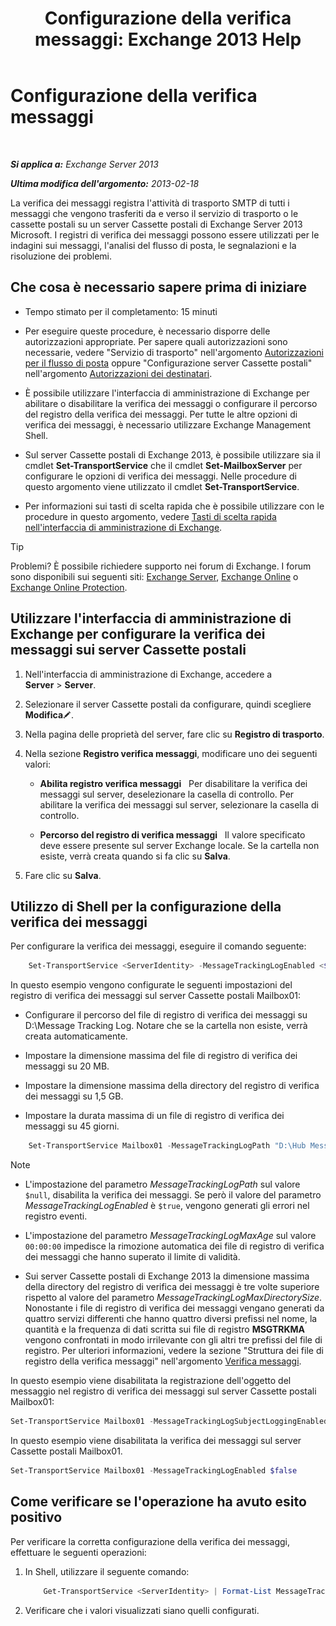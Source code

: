 ﻿---
title: 'Configurazione della verifica messaggi: Exchange 2013 Help'
TOCTitle: Configurazione della verifica messaggi
ms:assetid: 50eb5213-cf27-4179-b427-38d751ee4a70
ms:mtpsurl: https://technet.microsoft.com/it-it/library/Aa997984(v=EXCHG.150)
ms:contentKeyID: 51407362
ms.date: 05/22/2018
mtps_version: v=EXCHG.150
ms.translationtype: MT
---

# Configurazione della verifica messaggi

 

_**Si applica a:** Exchange Server 2013_

_**Ultima modifica dell'argomento:** 2013-02-18_

La verifica dei messaggi registra l'attività di trasporto SMTP di tutti i messaggi che vengono trasferiti da e verso il servizio di trasporto o le cassette postali su un server Cassette postali di Exchange Server 2013 Microsoft. I registri di verifica dei messaggi possono essere utilizzati per le indagini sui messaggi, l'analisi del flusso di posta, le segnalazioni e la risoluzione dei problemi.

## Che cosa è necessario sapere prima di iniziare

  - Tempo stimato per il completamento: 15 minuti

  - Per eseguire queste procedure, è necessario disporre delle autorizzazioni appropriate. Per sapere quali autorizzazioni sono necessarie, vedere "Servizio di trasporto" nell'argomento [Autorizzazioni per il flusso di posta](mail-flow-permissions-exchange-2013-help.md) oppure "Configurazione server Cassette postali" nell'argomento [Autorizzazioni dei destinatari](recipients-permissions-exchange-2013-help.md).

  - È possibile utilizzare l'interfaccia di amministrazione di Exchange per abilitare o disabilitare la verifica dei messaggi o configurare il percorso del registro della verifica dei messaggi. Per tutte le altre opzioni di verifica dei messaggi, è necessario utilizzare Exchange Management Shell.

  - Sul server Cassette postali di Exchange 2013, è possibile utilizzare sia il cmdlet **Set-TransportService** che il cmdlet **Set-MailboxServer** per configurare le opzioni di verifica dei messaggi. Nelle procedure di questo argomento viene utilizzato il cmdlet **Set-TransportService**.

  - Per informazioni sui tasti di scelta rapida che è possibile utilizzare con le procedure in questo argomento, vedere [Tasti di scelta rapida nell'interfaccia di amministrazione di Exchange](keyboard-shortcuts-in-the-exchange-admin-center-exchange-online-protection-help.md).


> [!TIP]
> Problemi? È possibile richiedere supporto nei forum di Exchange. I forum sono disponibili sui seguenti siti: <A href="https://go.microsoft.com/fwlink/p/?linkid=60612">Exchange Server</A>, <A href="https://go.microsoft.com/fwlink/p/?linkid=267542">Exchange Online</A> o <A href="https://go.microsoft.com/fwlink/p/?linkid=285351">Exchange Online Protection</A>.



## Utilizzare l'interfaccia di amministrazione di Exchange per configurare la verifica dei messaggi sui server Cassette postali

1.  Nell'interfaccia di amministrazione di Exchange, accedere a **Server** \> **Server**.

2.  Selezionare il server Cassette postali da configurare, quindi scegliere **Modifica**![Icona Modifica](images/JJ218640.6f53ccb2-1f13-4c02-bea0-30690e6ea71d(EXCHG.150).gif "Icona Modifica").

3.  Nella pagina delle proprietà del server, fare clic su **Registro di trasporto**.

4.  Nella sezione **Registro verifica messaggi**, modificare uno dei seguenti valori:
    
      - **Abilita registro verifica messaggi**   Per disabilitare la verifica dei messaggi sul server, deselezionare la casella di controllo. Per abilitare la verifica dei messaggi sul server, selezionare la casella di controllo.
    
      - **Percorso del registro di verifica messaggi**   Il valore specificato deve essere presente sul server Exchange locale. Se la cartella non esiste, verrà creata quando si fa clic su **Salva**.

5.  Fare clic su **Salva**.

## Utilizzo di Shell per la configurazione della verifica dei messaggi

Per configurare la verifica dei messaggi, eseguire il comando seguente:
```powershell
    Set-TransportService <ServerIdentity> -MessageTrackingLogEnabled <$true | $false> -MessageTrackingLogMaxAge <dd.hh:mm:ss> -MessageTrackingLogMaxDirectorySize <Size> -MessageTrackingLogMaxFileSize <Size> -MessageTrackingLogPath <LocalFilePath> -MessageTrackingLogSubjectLoggingEnabled <$true|$false>
```
In questo esempio vengono configurate le seguenti impostazioni del registro di verifica dei messaggi sul server Cassette postali Mailbox01:

  -  Configurare il percorso del file di registro di verifica dei messaggi su D:\\Message Tracking Log. Notare che se la cartella non esiste, verrà creata automaticamente.

  -  Impostare la dimensione massima del file di registro di verifica dei messaggi su 20 MB.

  -  Impostare la dimensione massima della directory del registro di verifica dei messaggi su 1,5 GB.

  -  Impostare la durata massima di un file di registro di verifica dei messaggi su 45 giorni.

<!-- end list -->
```powershell
    Set-TransportService Mailbox01 -MessageTrackingLogPath "D:\Hub Message Tracking Log" -MessageTrackingLogMaxFileSize 20MB -MessageTrackingLogMaxDirectorySize 1.5GB -MessageTrackingLogMaxAge 45.00:00:00
```

> [!NOTE]
> <UL>
> <LI>
> <P>L'impostazione del parametro <EM>MessageTrackingLogPath</EM> sul valore <CODE>$null</CODE>, disabilita la verifica dei messaggi. Se però il valore del parametro <EM>MessageTrackingLogEnabled</EM> è <CODE>$true</CODE>, vengono generati gli errori nel registro eventi.</P>
> <LI>
> <P>L'impostazione del parametro <EM>MessageTrackingLogMaxAge</EM> sul valore <CODE>00:00:00</CODE> impedisce la rimozione automatica dei file di registro di verifica dei messaggi che hanno superato il limite di validità.</P>
> <LI>
> <P>Sui server Cassette postali di Exchange 2013 la dimensione massima della directory del registro di verifica dei messaggi è tre volte superiore rispetto al valore del parametro <EM>MessageTrackingLogMaxDirectorySize</EM>. Nonostante i file di registro di verifica dei messaggi vengano generati da quattro servizi differenti che hanno quattro diversi prefissi nel nome, la quantità e la frequenza di dati scritta sui file di registro <STRONG>MSGTRKMA</STRONG> vengono confrontati in modo irrilevante con gli altri tre prefissi del file di registro. Per ulteriori informazioni, vedere la sezione "Struttura dei file di registro della verifica messaggi" nell'argomento <A href="message-tracking-exchange-2013-help.md">Verifica messaggi</A>.</P></LI></UL>



In questo esempio viene disabilitata la registrazione dell'oggetto del messaggio nel registro di verifica dei messaggi sul server Cassette postali Mailbox01:

```powershell
Set-TransportService Mailbox01 -MessageTrackingLogSubjectLoggingEnabled $false
```

In questo esempio viene disabilitata la verifica dei messaggi sul server Cassette postali Mailbox01.

```powershell
Set-TransportService Mailbox01 -MessageTrackingLogEnabled $false
```

## Come verificare se l'operazione ha avuto esito positivo

Per verificare la corretta configurazione della verifica dei messaggi, effettuare le seguenti operazioni:

1.  In Shell, utilizzare il seguente comando:
    ```powershell
        Get-TransportService <ServerIdentity> | Format-List MessageTrackingLog*
    ```
2.  Verificare che i valori visualizzati siano quelli configurati.

